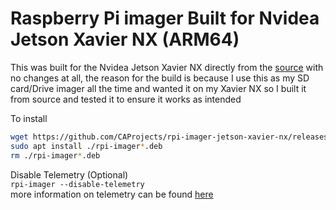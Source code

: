 # Raspberry Pi imager Built for Nvidea Jetson Xavier NX (ARM64)

This was built for the Nvidea Jetson Xavier NX directly from the [source](https://github.com/raspberrypi/rpi-imager) with no changes at all, the reason for the build is because I use this as my SD card/Drive imager all the time and wanted it on my Xavier NX so I built it from source and tested it to ensure it works as intended

To install 
```bash
wget https://github.com/CAProjects/rpi-imager-jetson-xavier-nx/releases/download/1.5/rpi-imager_1.5_xavier-nx_arm64.deb
sudo apt install ./rpi-imager*.deb
rm ./rpi-imager*.deb
```

Disable Telemetry (Optional)  
`rpi-imager --disable-telemetry`  
more information on telemetry can be found [here](https://github.com/raspberrypi/rpi-imager#telemetry)
